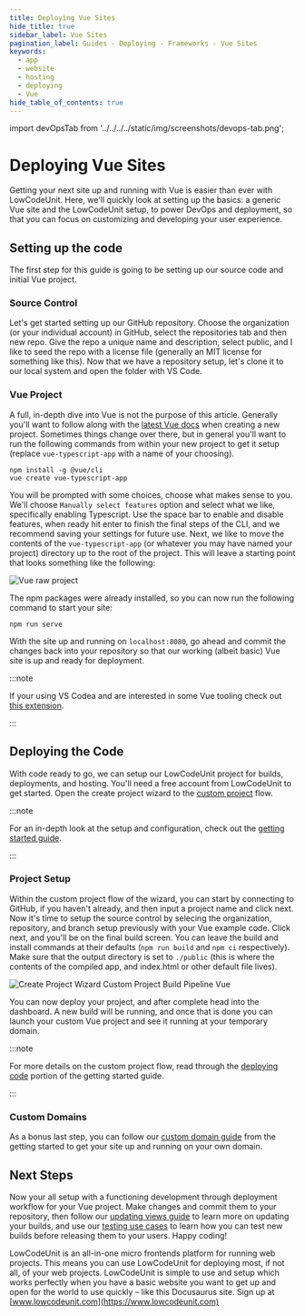 ```yaml
---
title: Deploying Vue Sites
hide_title: true
sidebar_label: Vue Sites
pagination_label: Guides - Deploying - Frameworks - Vue Sites
keywords:
  - app
  - website
  - hosting
  - deploying
  - Vue
hide_table_of_contents: true
---
```


import devOpsTab from '../../../../static/img/screenshots/devops-tab.png';

# Deploying Vue Sites

Getting your next site up and running with Vue is easier than ever with LowCodeUnit. Here, we'll quickly look at setting up the basics: a generic Vue site and the LowCodeUnit setup, to power DevOps and deployment, so that you can focus on customizing and developing your user experience.

<!-- If you'd like to skip ahead and get right to deploying, try a fork of this [Vue example]() and be coding in minutes. -->

## Setting up the code

The first step for this guide is going to be setting up our source code and initial Vue project.

### Source Control

Let's get started setting up our GitHub repository. Choose the organization (or your individual account) in GitHub, select the repositories tab and then new repo. Give the repo a unique name and description, select public, and I like to seed the repo with a license file (generally an MIT license for something like this). Now that we have a repository setup, let's clone it to our local system and open the folder with VS Code.

### Vue Project

A full, in-depth dive into Vue is not the purpose of this article. Generally you'll want to follow along with the [latest Vue docs](https://vuejs.org/v2/guide/) when creating a new project. Sometimes things change over there, but in general you'll want to run the following commands from within your new project to get it setup (replace `vue-typescript-app` with a name of your choosing).

```console
npm install -g @vue/cli
vue create vue-typescript-app
```

You will be prompted with some choices, choose what makes sense to you. We'll choose `Manually select features` option and select what we like, specifically enabling Typescript. Use the space bar to enable and disable features, when ready hit enter to finish the final steps of the CLI, and we recommend saving your settings for future use. Next, we like to move the contents of the `vue-typescript-app` (or whatever you may have named your project) directory up to the root of the project. This will leave a starting point that looks something like the following:

![Vue raw project](/img/screenshots/vue-raw-project.png)

The npm packages were already installed, so you can now run the following command to start your site:

```console
npm run serve
```

With the site up and running on `localhost:8080`, go ahead and commit the changes back into your repository so that our working (albeit basic) Vue site is up and ready for deployment.

:::note

If your using VS Codea and are interested in some Vue tooling check out [this extension](https://marketplace.visualstudio.com/items?itemName=octref.vetur).

:::

## Deploying the Code

With code ready to go, we can setup our LowCodeUnit project for builds, deployments, and hosting. You'll need a free account from LowCodeUnit to get started. Open the create project wizard to the [custom project](https://www.lowcodeunit.com/dashboard/create-project?recipeId=custom) flow.

:::note

For an in-depth look at the setup and configuration, check out the [getting started guide](../../../getting-started/setup).

:::

### Project Setup

Within the custom project flow of the wizard, you can start by connecting to GitHub, if you haven't already, and then input a project name and click next. Now it's time to setup the source control by selecing the organization, repository, and branch setup previously with your Vue example code. Click next, and you'll be on the final build screen. You can leave the build and install commands at their defaults (`npm run build` and `npm ci` respectively). Make sure that the output directory is set to `./public` (this is where the contents of the compiled app, and index.html or other default file lives).

![Create Project Wizard Custom Project Build Pipeline Vue](/img/screenshots/create-project-wizard-custom-project-build-pipeline-vue.png)

You can now deploy your project, and after complete head into the dashboard.  A new build will be running, and once that is done you can launch your custom Vue project and see it running at your temporary domain.

:::note

For more details on the custom project flow, read through the [deploying code](../../../getting-started/deploying-project-code) portion of the getting started guide.

:::

### Custom Domains

As a bonus last step, you can follow our [custom domain guide](../../../getting-started/global-edge-network) from the getting started to get your site up and running on your own domain.

<!-- ## Docs only mode

Talk through shifting to docs only mode, and configuring to run on a base path like `/docs` -->

## Next Steps

Now your all setup with a functioning development through deployment workflow for your Vue project. Make changes and commit them to your repository, then follow our [updating views guide](../../applications/updating) to learn more on updating your builds, and use our [testing use cases](../../applications/testing-use-cases) to learn how you can test new builds before releasing them to your users. Happy coding!

LowCodeUnit is an all-in-one micro frontends platform for running web projects. This means you can use LowCodeUnit for deploying most, if not all, of your web projects. LowCodeUnit is simple to use and setup which works perfectly when you have a basic website you want to get up and open for the world to use quickly – like this Docusaurus site. Sign up at [www.lowcodeunit.com](https://www.lowcodeunit.com)
